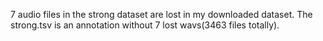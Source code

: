 7 audio files in the strong dataset are lost in my downloaded dataset. The strong.tsv is an annotation without 7 lost wavs(3463 files totally).